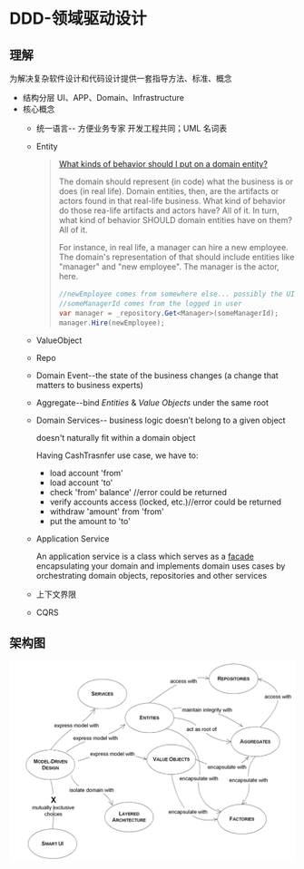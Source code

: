 # DDD-领域驱动设计



## 理解

  为解决复杂软件设计和代码设计提供一套指导方法、标准、概念

- 结构分层 UI、APP、Domain、Infrastructure
- 核心概念 
  - 统一语言-- 方便业务专家 开发工程共同；UML 名词表
  
  - Entity
  
    >  [What kinds of behavior should I put on a domain entity?](https://stackoverflow.com/questions/7781573/ddd-what-kinds-of-behavior-should-i-put-on-a-domain-entity)
    >
    >  The domain should represent (in code) what the business is or does (in real life). Domain entities, then, are the artifacts or actors found in that real-life business. What kind of behavior do those rea-life artifacts and actors have? All of it. In turn, what kind of behavior SHOULD domain entities have on them? All of it.
    >
    >  For instance, in real life, a manager can hire a new employee. The domain's representation of that should include entities like "manager" and "new employee". The manager is the actor, here.
    >
    >  ```java
    >  //newEmployee comes from somewhere else... possibly the UI
    >  //someManagerId comes from the logged in user
    >  var manager = _repository.Get<Manager>(someManagerId);
    >  manager.Hire(newEmployee);
    >  ```
  
  - ValueObject
  
  - Repo
  
  - Domain Event--the state of the business changes (a change that matters to business experts)
  
  - Aggregate--bind *Entities* & *Value Objects* under the same root
  
  - Domain Services-- business logic doesn’t belong to a given object
  
    doesn't naturally fit within a domain object
  
    Having CashTrasnfer use case, we have to:
  
    - load account 'from'
    - load account 'to'
    - check 'from' balance' //error could be returned
    - verify accounts access (locked, etc.)//error could be returned
    - withdraw 'amount' from 'from'
    - put the amount to 'to'
  
  - Application Service 
  
    An application service is a class which serves as a [facade](http://en.wikipedia.org/wiki/Facade_pattern) encapsulating your domain and implements domain uses cases by orchestrating domain objects, repositories and other services
  
  - 上下文界限
  
  - CQRS

## 架构图

![img](../img/arch/ddd-compents.png)